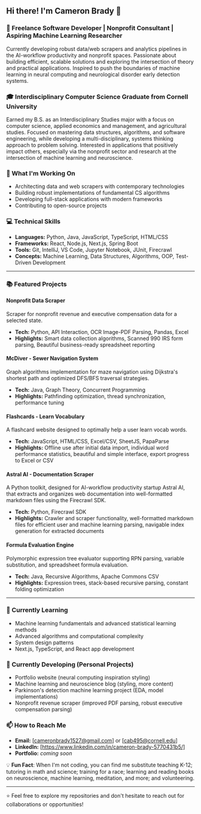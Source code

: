 ## Hi there! I'm Cameron Brady 👋

### 🧠 Freelance Software Developer | Nonprofit Consultant | Aspiring Machine Learning Researcher
Currently developing robust data/web scrapers and analytics pipelines in the AI-workflow productivity and nonprofit spaces. Passionate about building efficient, scalable solutions and exploring the intersection of theory and practical applications. Inspired to push the boundaries of machine learning in neural computing and neurological disorder early detection systems.

### 🎓 Interdisciplinary Computer Science Graduate from Cornell University
Earned my B.S. as an Interdisciplinary Studies major with a focus on computer science, applied economics and management, and agricultural studies. Focused on mastering data structures, algorithms, and software engineering, while developing a multi-disciplinary, systems thinking approach to problem solving. Interested in applications that positively impact others, especially via the nonprofit sector and research at the intersection of machine learning and neuroscience.

### 🚀 What I'm Working On
- Architecting data and web scrapers with contemporary technologies
- Building robust implementations of fundamental CS algorithms
- Developing full-stack applications with modern frameworks
- Contributing to open-source projects

### 💻 Technical Skills
- **Languages:** Python, Java, JavaScript, TypeScript, HTML/CSS
- **Frameworks:** React, Node.js, Next.js, Spring Boot
- **Tools:** Git, IntelliJ, VS Code, Jupyter Notebook, JUnit, Firecrawl
- **Concepts:** Machine Learning, Data Structures, Algorithms, OOP, Test-Driven Development

---

### 📚 Featured Projects
#### Nonprofit Data Scraper
Scraper for nonprofit revenue and executive compensation data for a selected state.
- **Tech:** Python, API Interaction, OCR Image-PDF Parsing, Pandas, Excel
- **Highlights:** Smart data collection algorithms, Scanned 990 IRS form parsing, Beautiful business-ready spreadsheet reporting

#### McDiver - Sewer Navigation System
Graph algorithms implementation for maze navigation using Dijkstra's shortest path and optimized DFS/BFS traversal strategies.
- **Tech:** Java, Graph Theory, Concurrent Programming
- **Highlights:** Pathfinding optimization, thread synchronization, performance tuning

#### Flashcards - Learn Vocabulary
A flashcard website designed to optimally help a user learn vocab words.
- **Tech:** JavaScript, HTML/CSS, Excel/CSV, SheetJS, PapaParse
- **Highlights:** Offline use after initial data import, individual word performance statistics, beautiful and simple interface, export progress to Excel or CSV

#### Astral AI - Documentation Scraper
A Python toolkit, designed for AI-workflow productivity startup Astral AI, that extracts and organizes web documentation into well-formatted markdown files using the Firecrawl SDK.
- **Tech:** Python, Firecrawl SDK
- **Highlights:** Crawler and scraper functionality, well-formatted markdown files for efficient user and machine learning parsing, navigable index generation for extracted documents

#### Formula Evaluation Engine
Polymorphic expression tree evaluator supporting RPN parsing, variable substitution, and spreadsheet formula evaluation.
- **Tech:** Java, Recursive Algorithms, Apache Commons CSV
- **Highlights:** Expression trees, stack-based recursive parsing, constant folding optimization

---

### 🌱 Currently Learning
- Machine learning fundamentals and advanced statistical learning methods
- Advanced algorithms and computational complexity
- System design patterns
- Next.js, TypeScript, and React app development

### 📝 Currently Developing (Personal Projects)
- Portfolio website (neural computing inspiration styling)
- Machine learning and neuroscience blog (styling, more content)
- Parkinson's detection machine learning project (EDA, model implementations)
- Nonprofit revenue scraper (improved PDF parsing, robust executive compensation parsing)

### 📫 How to Reach Me
- **Email:** [cameronbrady1527@gmail.com] or [cab495@cornell.edu]
- **LinkedIn:** [https://www.linkedin.com/in/cameron-brady-5770431b5/]
- **Portfolio:** *coming soon*

💡 **Fun Fact**:
When I'm not coding, you can find me substitute teaching K-12; tutoring in math and science; training for a race; learning and reading books on neuroscience, machine learning, meditation, and more; and volunteering.

---

⭐️ Feel free to explore my repositories and don't hesitate to reach out for collaborations or opportunities!
<!--
**cameronbrady1527/cameronbrady1527** is a ✨ _special_ ✨ repository because its `README.md` (this file) appears on your GitHub profile.

Here are some ideas to get you started:

- 🔭 I’m currently working on ...
- 🌱 I’m currently learning ...
- 👯 I’m looking to collaborate on ...
- 🤔 I’m looking for help with ...
- 💬 Ask me about ...
- 📫 How to reach me: ...
- 😄 Pronouns: ...
- ⚡ Fun fact: ...
-->
